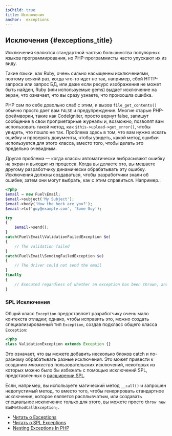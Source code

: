```yaml
---
isChild: true
title: Исключения
anchor:  exceptions
---
```


## Исключения {#exceptions_title}

Исключения являются стандартной частью большинства популярных языков программирования, но PHP-программисты часто упускают
их из виду.

Такие языки, как Ruby, очень сильно насыщенны исключениями, поэтому всякий раз, когда что-то идет не так, например, сбой
HTTP-запроса или запрос БД, или даже если ресурс изображения не может быть найден, Ruby (или используемые gems) выдает
исключение на экран, что означает, что вы сразу узнаете, что произошла ошибка.

PHP сам по себе довольно слаб с этим, и вызов `file_get_contents()` обычно просто дает вам `FALSE` и предупреждение.
Многие старые PHP-фреймворки, такие как CodeIgniter, просто вернут false, запишут сообщение в свои проприетарные журналы
и, возможно, позволят вам использовать такой метод, как `$this->upload->get_error()`, чтобы увидеть, что пошло не так.
Проблема здесь в том, что вам нужно искать ошибку и проверять документы, чтобы увидеть, какой метод ошибки используется
для этого класса, вместо того, чтобы делать это предельно очевидным.

Другая проблема — когда классы автоматически выбрасывают ошибку на экран и выходят из процесса. Когда вы делаете это,
вы мешаете другому разработчику динамически обрабатывать эту ошибку. Исключения должны создаваться, чтобы разработчики
знали об ошибке; затем они могут выбрать, как с этим справиться. Например.:

```php
<?php
$email = new Fuel\Email;
$email->subject('My Subject');
$email->body('How the heck are you?');
$email->to('guy@example.com', 'Some Guy');

try
{
    $email->send();
}
catch(Fuel\Email\ValidationFailedException $e)
{
    // The validation failed
}
catch(Fuel\Email\SendingFailedException $e)
{
    // The driver could not send the email
}
finally
{
    // Executed regardless of whether an exception has been thrown, and before normal execution resumes
}
```

### SPL Исключения

Общий класс `Exception` предоставляет разработчику очень мало контекста отладки; однако, чтобы исправить это, можно
создать специализированный тип `Exception`, создав подкласс общего класса `Exception`:

```php
<?php
class ValidationException extends Exception {}
```

Это означает, что вы можете добавить несколько блоков catch и по-разному обрабатывать разные исключения. Это может
привести к созданию _множества_ пользовательских исключений, некоторых из которых можно было бы избежать с помощью
исключений SPL, представленных в [расширении SPL][splext].

Если, например, вы используете магический метод `__call()` и запрошен недопустимый метод, то вместо того, чтобы
генерировать стандартное исключение, которое является расплывчатым, или создавать специальное исключение только для этого,
вы можете просто `throw new BadMethodCallException;`.

* [Читать о Exceptions][exceptions]
* [Читать о SPL Exceptions][splexe]
* [Nesting Exceptions In PHP][nesting-exceptions-in-php]

[splext]: /#standard_php_library
[exceptions]: https://www.php.net/language.exceptions
[splexe]: https://www.php.net/spl.exceptions
[nesting-exceptions-in-php]: https://www.brandonsavage.net/exceptional-php-nesting-exceptions-in-php/
